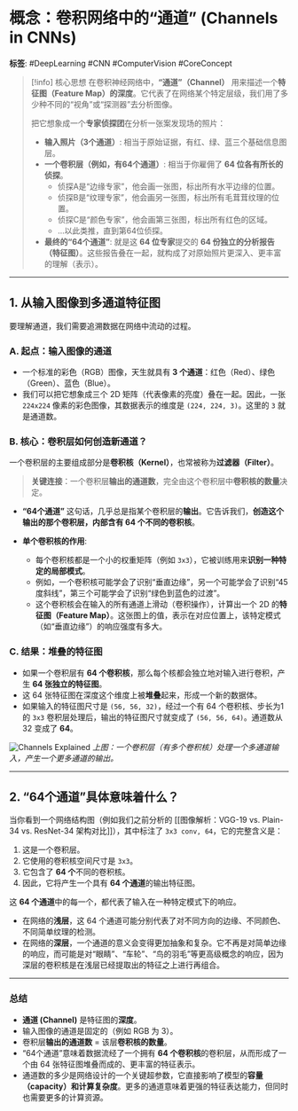 # 概念：卷积网络中的“通道” (Channels in CNNs)

**标签**: #DeepLearning #CNN #ComputerVision #CoreConcept

> [!info] 核心思想
> 在卷积神经网络中，**“通道”（Channel）** 用来描述一个**特征图（Feature Map）的深度**。它代表了在网络某个特定层级，我们用了多少种不同的“视角”或“探测器”去分析图像。
>
> 把它想象成一个**专家侦探团**在分析一张案发现场的照片：
> - **输入照片（3个通道）**: 相当于原始证据，有红、绿、蓝三个基础信息图层。
> - **一个卷积层（例如，有64个通道）**: 相当于你雇佣了 **64 位各有所长的侦探**。
>     - 侦探A是“边缘专家”，他会画一张图，标出所有水平边缘的位置。
>     - 侦探B是“纹理专家”，他会画另一张图，标出所有毛茸茸纹理的位置。
>     - 侦探C是“颜色专家”，他会画第三张图，标出所有红色的区域。
>     - ...以此类推，直到第64位侦探。
> - **最终的“64个通道”**: 就是这 **64 位专家**提交的 **64 份独立的分析报告（特征图）**。这些报告叠在一起，就构成了对原始照片更深入、更丰富的理解（表示）。

---

## 1. 从输入图像到多通道特征图

要理解通道，我们需要追溯数据在网络中流动的过程。

### A. 起点：输入图像的通道

- 一个标准的彩色（RGB）图像，天生就具有 **3 个通道**：红色（Red）、绿色（Green）、蓝色（Blue）。
- 我们可以把它想象成三个 2D 矩阵（代表像素的亮度）叠在一起。因此，一张 `224x224` 像素的彩色图像，其数据表示的维度是 `(224, 224, 3)`。这里的 `3` 就是通道数。

### B. 核心：卷积层如何创造新通道？

一个卷积层的主要组成部分是**卷积核（Kernel）**，也常被称为**过滤器（Filter）**。

> **关键连接**：一个卷积层**输出的通道数**，完全由这个卷积层中**卷积核的数量**决定。

- **“64个通道”** 这句话，几乎总是指某个卷积层的**输出**。它告诉我们，**创造这个输出的那个卷积层，内部含有 64 个不同的卷积核**。

- **单个卷积核的作用**:
    - 每个卷积核都是一个小的权重矩阵（例如 `3x3`），它被训练用来**识别一种特定的局部模式**。
    - 例如，一个卷积核可能学会了识别“垂直边缘”，另一个可能学会了识别“45度斜线”，第三个可能学会了识别“绿色到蓝色的过渡”。
    - 这个卷积核会在输入的所有通道上滑动（卷积操作），计算出一个 2D 的**特征图（Feature Map）**。这张图上的值，表示在对应位置上，该特定模式（如“垂直边缘”）的响应强度有多大。

### C. 结果：堆叠的特征图

- 如果一个卷积层有 **64 个卷积核**，那么每个核都会独立地对输入进行卷积，产生 **64 张独立的特征图**。
- 这 64 张特征图在深度这个维度上被**堆叠**起来，形成一个新的数据体。
- 如果输入的特征图尺寸是 `(56, 56, 32)`，经过一个有 64 个卷积核、步长为1的 `3x3` 卷积层处理后，输出的特征图尺寸就变成了 `(56, 56, 64)`。通道数从 32 变成了 **64**。

![Channels Explained](https://miro.medium.com/v2/resize:fit:1400/1*uAeANQIOuIXXsLGkOFB1CQ.gif)
*上图：一个卷积层（有多个卷积核）处理一个多通道输入，产生一个更多通道的输出。*

---

## 2. “64个通道”具体意味着什么？

当你看到一个网络结构图（例如我们之前分析的 [[图像解析：VGG-19 vs. Plain-34 vs. ResNet-34 架构对比]]），其中标注了 `3x3 conv, 64`，它的完整含义是：

1.  这是一个卷积层。
2.  它使用的卷积核空间尺寸是 `3x3`。
3.  它包含了 **64 个**不同的卷积核。
4.  因此，它将产生一个具有 **64 个通道**的输出特征图。

这 **64 个通道**中的每一个，都代表了输入在一种特定模式下的响应。
- 在网络的**浅层**，这 64 个通道可能分别代表了对不同方向的边缘、不同颜色、不同简单纹理的检测。
- 在网络的**深层**，一个通道的意义会变得更加抽象和复杂。它不再是对简单边缘的响应，而可能是对“眼睛”、“车轮”、“鸟的羽毛”等更高级概念的响应，因为深层的卷积核是在浅层已经提取出的特征之上进行再组合。

---

### 总结

- **通道 (Channel)** 是特征图的**深度**。
- 输入图像的通道是固定的（例如 RGB 为 3）。
- 卷积层**输出的通道数** = 该层**卷积核的数量**。
- “64个通道”意味着数据流经了一个拥有 **64 个卷积核**的卷积层，从而形成了一个由 64 张特征图堆叠而成的、更丰富的特征表示。
- 通道数的多少是网络设计的一个关键超参数，它直接影响了模型的**容量（capacity）**和**计算复杂度**。更多的通道意味着更强的特征表达能力，但同时也需要更多的计算资源。